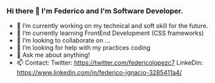 ### Hi there 👋 I'm Federico and I'm Software Developer.

<!--
**FdI96/FdI96** is a ✨ _special_ ✨ repository because its `README.md` (this file) appears on your GitHub profile.

Here are some ideas to get you started: -->

- 🔭 I’m currently working on my technical and soft skill for the future.
- 🌱 I’m currently learning FrontEnd Development (CSS frameworks)
- 👯 I’m looking to collaborate on ...
- 🤔 I’m looking for help with my practices coding
- 💬 Ask me about anything!
- 📫 Contact:
    Twitter: https://twitter.com/federicolopezc7
    LinkeDin: https://www.linkedin.com/in/federico-ignacio-3285411a4/
<!-- 😄 Pronouns: 
- ⚡ Fun fact: ...
-->
